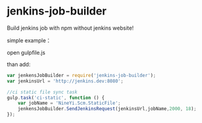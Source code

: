 # jenkins-job-builder
Build jenkins job with npm without jenkins website!

simple example：

open gulpfile.js 

than add:
```javascript
var jenkensJobBuilder = require('jenkins-job-builder');
var jenkinsUrl = 'http://jenkins.dev:8080';

//ci static file sync task
gulp.task('ci-static', function () {
    var jobName = 'NineYi.Scm.StaticFile';
    jenkensJobBuilder.SendJenkinsRequest(jenkinsUrl,jobName,2000, 18);
});
```
